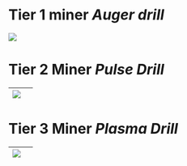 # Tier 1 miner _Auger drill_
![](https://github.com/zymex22/Project-RimFactory-Revived/blob/master/Textures/Industry/Drill.png?raw=true)

# Tier 2 Miner _Pulse Drill_
| ![](https://github.com/zymex22/Project-RimFactory-Revived/blob/master/Textures/Industry/DeepQuarry.png?raw=true) |   |
|------------------------------------------------------------------------------------------------------------------|---|
# Tier 3 Miner _Plasma Drill_
| ![](https://github.com/zymex22/Project-RimFactory-Revived/blob/master/Textures/Industry/DrillT3.png?raw=true)    |   |
|------------------------------------------------------------------------------------------------------------------|---|